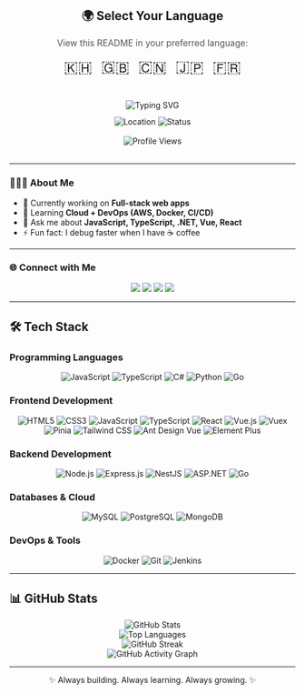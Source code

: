 <div align="center" style="margin-bottom: 24px;">
  <h2>🌍 Select Your Language</h2>
  <p style="font-size: 1.1em; color: #555;">View this README in your preferred language:</p>
  <div style="display: flex; justify-content: center; gap: 16px; flex-wrap: wrap; margin-top: 12px;">
    <a href="README.kh.md" title="ខេមរភាសា" style="text-decoration: none; font-size: 2em;">
      🇰🇭
    </a>
    <a href="README.md" title="English" style="text-decoration: none; font-size: 2em;">
      🇬🇧
    </a>
    <a href="README.zh.md" title="中文" style="text-decoration: none; font-size: 2em;">
      🇨🇳
    </a>
    <a href="README.ja.md" title="日本語" style="text-decoration: none; font-size: 2em;">
      🇯🇵
    </a>
    <a href="README.fr.md" title="Français" style="text-decoration: none; font-size: 2em;">
      🇫🇷
    </a>
  </div>
</div>

<br>

<div align="center">
  <img src="https://readme-typing-svg.herokuapp.com?font=Fira+Code&weight=500&size=28&pause=1000&color=00D4AA&center=true&vCenter=true&width=600&height=50&lines=Hi+%F0%9F%91%8B%2C+I'm+Seanghor;Software+Engineer+from+Cambodia;Seeking+Remote+Opportunities" alt="Typing SVG" />
</div>

<div align="center" style="margin-top: 12px;">
  <img src="https://img.shields.io/badge/Location-Cambodia-00D4AA?style=for-the-badge&logo=location&logoColor=white" alt="Location" />
  <img src="https://img.shields.io/badge/Status-Open%20to%20Work-00D4AA?style=for-the-badge&logo=linkedin&logoColor=white" alt="Status" />
</div>

<br>

<!-- Profile Views -->
<div align="center">
  <img src="https://komarev.com/ghpvc/?username=seanghor&label=Profile%20views&color=00D4AA&style=for-the-badge" alt="Profile Views" />
</div>

<br>


---

<!-- About Section -->
### 👨🏻‍💻 About Me
- 🔭 Currently working on **Full-stack web apps**
- 🌱 Learning **Cloud + DevOps (AWS, Docker, CI/CD)**
- 💬 Ask me about **JavaScript, TypeScript, .NET, Vue, React**
- ⚡ Fun fact: I debug faster when I have ☕ coffee  

---

<!-- Connect Section -->
### 🌐 Connect with Me
<p align="center">
  <a href="https://fb.com/seanghor hai" target="_blank"><img src="https://img.shields.io/badge/Facebook-1877F2?style=for-the-badge&logo=facebook&logoColor=white" /></a>
  <a href="https://instagram.com/hshor_14" target="_blank"><img src="https://img.shields.io/badge/Instagram-E4405F?style=for-the-badge&logo=instagram&logoColor=white" /></a>
  <a href="https://t.me/h_seanghor" target="_blank"><img src="https://img.shields.io/badge/Telegram-26A5E4?style=for-the-badge&logo=telegram&logoColor=white" /></a>
  <a href="https://www.linkedin.com/in/seanghor-hai-376703299" target="_blank"><img src="https://img.shields.io/badge/LinkedIn-0A66C2?style=for-the-badge&logo=linkedin&logoColor=white" /></a>
</p>

---

<!-- Languages & Tools -->
## 🛠️ Tech Stack

### Programming Languages

<div align="center">
  <img src="https://img.shields.io/badge/JavaScript-000000?style=for-the-badge&logo=javascript&logoColor=white" alt="JavaScript" />
  <img src="https://img.shields.io/badge/TypeScript-000000?style=for-the-badge&logo=typescript&logoColor=white" alt="TypeScript" />
  <img src="https://img.shields.io/badge/C%23-000000?style=for-the-badge&logo=c-sharp&logoColor=white" alt="C#" />
  <img src="https://img.shields.io/badge/Python-000000?style=for-the-badge&logo=python&logoColor=white" alt="Python" />
  <img src="https://img.shields.io/badge/Go-000000?style=for-the-badge&logo=go&logoColor=white" alt="Go" />
</div>


### Frontend Development

<div align="center">
  <img src="https://img.shields.io/badge/HTML5-000000?style=for-the-badge&logo=html5&logoColor=white" alt="HTML5" />
  <img src="https://img.shields.io/badge/CSS3-000000?style=for-the-badge&logo=css3&logoColor=white" alt="CSS3" />
  <img src="https://img.shields.io/badge/JavaScript-000000?style=for-the-badge&logo=javascript&logoColor=white" alt="JavaScript" />
  <img src="https://img.shields.io/badge/TypeScript-000000?style=for-the-badge&logo=typescript&logoColor=white" alt="TypeScript" />
  <img src="https://img.shields.io/badge/React-000000?style=for-the-badge&logo=react&logoColor=white" alt="React" />
  <img src="https://img.shields.io/badge/Vue.js-000000?style=for-the-badge&logo=vue.js&logoColor=white" alt="Vue.js" />
  <img src="https://img.shields.io/badge/Vuex-000000?style=for-the-badge&logo=vuex&logoColor=white" alt="Vuex" />
  <img src="https://img.shields.io/badge/Pinia-000000?style=for-the-badge&logo=pinia&logoColor=white" alt="Pinia" />
  <img src="https://img.shields.io/badge/Tailwind_CSS-000000?style=for-the-badge&logo=tailwind-css&logoColor=white" alt="Tailwind CSS" />
  <img src="https://img.shields.io/badge/Ant%20Design%20Vue-000000?style=for-the-badge&logo=antdesign&logoColor=white" alt="Ant Design Vue" />
  <img src="https://img.shields.io/badge/Element%20Plus-000000?style=for-the-badge&logo=element&logoColor=white" alt="Element Plus" />
</div>

### Backend Development

<div align="center">
  <img src="https://img.shields.io/badge/Node.js-000000?style=for-the-badge&logo=node.js&logoColor=white" alt="Node.js" />
  <img src="https://img.shields.io/badge/Express.js-000000?style=for-the-badge&logo=express&logoColor=white" alt="Express.js" />
  <img src="https://img.shields.io/badge/NestJS-000000?style=for-the-badge&logo=nestjs&logoColor=white" alt="NestJS" />
  <img src="https://img.shields.io/badge/ASP.NET-000000?style=for-the-badge&logo=dotnet&logoColor=white" alt="ASP.NET" />
  <img src="https://img.shields.io/badge/Go-000000?style=for-the-badge&logo=go&logoColor=white" alt="Go" />
</div>

### Databases & Cloud

<div align="center">
  <img src="https://img.shields.io/badge/MySQL-000000?style=for-the-badge&logo=mysql&logoColor=white" alt="MySQL" />
  <img src="https://img.shields.io/badge/PostgreSQL-000000?style=for-the-badge&logo=postgresql&logoColor=white" alt="PostgreSQL" />
  <img src="https://img.shields.io/badge/MongoDB-000000?style=for-the-badge&logo=mongodb&logoColor=white" alt="MongoDB" />
</div>

### DevOps & Tools

<div align="center">
  <img src="https://img.shields.io/badge/Docker-000000?style=for-the-badge&logo=docker&logoColor=white" alt="Docker" />
  <img src="https://img.shields.io/badge/Git-000000?style=for-the-badge&logo=git&logoColor=white" alt="Git" />
  <im  <img src="https://img.shields.io/badge/AWS-000000?style=for-the-badge&logo=amazonaws&logoColor=white" alt="AWS" />
  <img src="https://img.shields.io/badge/Jenkins-000000?style=for-the-badge&logo=jenkins&logoColor=white" alt="Jenkins" />
</div>


---

<!-- Stats -->
## 📊 GitHub Stats

<div align="center">
  <img src="https://github-readme-stats.vercel.app/api?username=seanghor&show_icons=true&theme=tokyonight&hide_border=true&bg_color=0D1117&title_color=00D4AA&icon_color=00D4AA&text_color=FFFFFF" alt="GitHub Stats" />
</div>

<div align="center">
  <img src="https://github-readme-stats.vercel.app/api/top-langs/?username=seanghor&layout=compact&theme=tokyonight&hide_border=true&bg_color=0D1117&title_color=00D4AA&text_color=FFFFFF" alt="Top Languages" />
</div>

<div align="center">
  <img src="https://github-readme-streak-stats.herokuapp.com/?user=seanghor&theme=tokyonight&hide_border=true&background=0D1117&stroke=00D4AA&ring=00D4AA&fire=00D4AA&currStreakNum=FFFFFF&currStreakLabel=00D4AA&sideNums=FFFFFF&sideLabels=00D4AA&dates=FFFFFF" alt="GitHub Streak" />
</div>

<div align="center">
  <img src="https://github-readme-activity-graph.vercel.app/graph?username=seanghor&theme=react-dark&hide_border=true&bg_color=0D1117&color=00D4AA&line=00D4AA&point=00D4AA&area=true&hide_title=true" alt="GitHub Activity Graph" />
</div>

---

<!-- Footer -->
<p align="center">✨ Always building. Always learning. Always growing. ✨</p>

